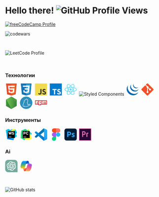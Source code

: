 # Hello there! ![GitHub Profile Views](https://komarev.com/ghpvc/?username=obigreen)

<a href="https://www.freecodecamp.org/fccdf5e015a-c947-4e7a-aada-936b1648632d" target="_blank">
  <img src="https://img.shields.io/badge/freeCodeCamp-fccdf5e015a--c947--4e7a--aada--936b1648632d-blue?logo=freecodecamp" alt="freeCodeCamp Profile" />
</a>

![codewars](https://www.codewars.com/users/obigreen/badges/large)

&nbsp;

![LeetCode Profile](https://leetcode.card.workers.dev/obigreen)


&nbsp;
&nbsp;
&nbsp;
&nbsp;
&nbsp;
&nbsp;
&nbsp;
&nbsp;

### Технологии

<div> 
  <img src="https://github.com/devicons/devicon/blob/master/icons/html5/html5-original.svg" title="HTML5" alt="HTML5" width="40" height="40"/>&nbsp;
  <img src="https://github.com/devicons/devicon/blob/master/icons/css3/css3-original.svg" title="CSS3" alt="CSS3" width="40" height="40"/>&nbsp;
  <img src="https://github.com/devicons/devicon/blob/master/icons/javascript/javascript-original.svg" title="JavaScript" alt="JavaScript" width="40" height="40"/>&nbsp;
  <img src="https://github.com/devicons/devicon/blob/master/icons/typescript/typescript-original.svg" title="TypeScript" alt="TypeScript" width="40" height="40"/>&nbsp;
  <img src="https://github.com/devicons/devicon/blob/master/icons/react/react-original.svg" title="React" alt="React" width="40" height="40"/>&nbsp;
  <img src="https://github.com/styled-components/brand/blob/master/styled-components.svg" title="Styled Components" alt="Styled Components" width="40" height="40"/>&nbsp;
  <img src="https://github.com/devicons/devicon/blob/master/icons/jquery/jquery-plain.svg" title="jQuery" alt="jQuery" width="40" height="40"/>&nbsp;
  <img src="https://github.com/devicons/devicon/blob/master/icons/git/git-original.svg" title="Git" alt="Git" width="40" height="40"/>&nbsp;&nbsp;&nbsp;&nbsp;
  <img src="https://github.com/devicons/devicon/blob/master/icons/nodejs/nodejs-original.svg" title="Node.js" alt="Node.js" width="40" height="40"/>&nbsp;
  <img src="https://github.com/devicons/devicon/blob/master/icons/yarn/yarn-original.svg" title="Yarn" alt="Yarn" width="40" height="40"/>&nbsp;
  <img src="https://github.com/devicons/devicon/blob/master/icons/npm/npm-original-wordmark.svg" title="npm" alt="npm" width="40" height="40"/>&nbsp;
</div>

### Инструменты

<div> 
  <img src="https://github.com/devicons/devicon/blob/master/icons/webstorm/webstorm-original.svg" title="WebStorm" alt="WebStorm" width="40" height="40"/>&nbsp;
  <img src="https://github.com/devicons/devicon/blob/master/icons/pycharm/pycharm-original.svg" title="PyCharm" alt="PyCharm" width="40" height="40"/>&nbsp;
  <img src="https://github.com/devicons/devicon/blob/master/icons/vscode/vscode-original.svg" title="VSCode" alt="VSCode" width="40" height="40"/>&nbsp;
  <img src="https://github.com/devicons/devicon/blob/master/icons/figma/figma-original.svg" title="Figma" alt="Figma" width="40" height="40"/>&nbsp;
  <img src="https://github.com/devicons/devicon/blob/master/icons/photoshop/photoshop-original.svg" title="Photoshop" alt="Photoshop" width="40" height="40"/>&nbsp;
  <img src="https://github.com/devicons/devicon/blob/master/icons/premierepro/premierepro-original.svg" title="Premiere Pro" alt="Premiere Pro" width="40" height="40"/>&nbsp;
</div>

### Ai
<div>
  <img src="https://github.com/obigreen/obigreen/blob/main/svg/ai/chatGPT.svg" title="ChatGPT" alt="ChatGPT" width="40" height="40"/>&nbsp;
  <img src="https://github.com/obigreen/obigreen/blob/main/svg/ai/copilot.svg" title="GitHub Copilot" alt="GitHub Copilot" width="40" height="40"/>&nbsp;
</div>

&nbsp;

![GitHub stats](https://github-readme-stats.vercel.app/api?username=obigreen&show_icons=true&theme=dark)







